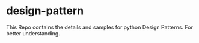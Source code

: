 # design-pattern
This Repo contains the details and samples for python Design Patterns.
For better understanding.
